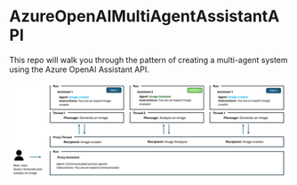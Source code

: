 # AzureOpenAIMultiAgentAssistantAPI
This repo will walk you through the pattern of creating a multi-agent system using the Azure OpenAI Assistant API. 

![Screenshot](AOAI_ASSIST.png)
